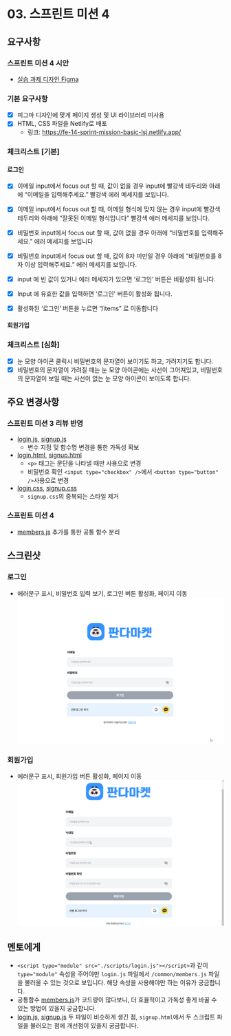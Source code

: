 # 03. 스프린트 미션 4

## 요구사항

### 스프린트 미션 4 시안

- [실습 과제 디자인 Figma](https://www.figma.com/design/IVkRlYWHY74QlgmxqA99Ym/%EC%8A%A4%ED%94%84%EB%A6%B0%ED%8A%B8-%EB%AF%B8%EC%85%98?node-id=63-3454)

### 기본 요구사항

- [x] 피그마 디자인에 맞게 페이지 생성 및 UI 라이브러리 미사용
- [x] HTML, CSS 파일을 Netlify로 배포
  - 링크: https://fe-14-sprint-mission-basic-lsj.netlify.app/

### 체크리스트 [기본]

#### 로그인

- [x] 이메일 input에서 focus out 할 때, 값이 없을 경우 input에 빨강색 테두리와 아래에 “이메일을 입력해주세요.” 빨강색 에러 메세지를 보입니다.
- [x] 이메일 input에서 focus out 할 때, 이메일 형식에 맞지 않는 경우 input에 빨강색 테두리와 아래에 “잘못된 이메일 형식입니다” 빨강색 에러 메세지를 보입니다.

- [x] 비밀번호 input에서 focus out 할 때, 값이 없을 경우 아래에 “비밀번호를 입력해주세요.” 에러 메세지를 보입니다
- [x] 비밀번호 input에서 focus out 할 때, 값이 8자 미만일 경우 아래에 “비밀번호를 8자 이상 입력해주세요.” 에러 메세지를 보입니다.

- [x] input 에 빈 값이 있거나 에러 메세지가 있으면  ‘로그인’ 버튼은 비활성화 됩니다.
- [x] Input 에 유효한 값을 입력하면  ‘로그인' 버튼이 활성화 됩니다.
- [x] 활성화된 ‘로그인’ 버튼을 누르면  “/items” 로 이동합니다


#### 회원가입

### 체크리스트 [심화]

- [x] 눈 모양 아이콘 클릭시 비밀번호의 문자열이 보이기도 하고, 가려지기도 합니다.
- [x] 비밀번호의 문자열이 가려질 때는 눈 모양 아이콘에는 사선이 그어져있고, 비밀번호의 문자열이 보일 때는 사선이 없는 눈 모양 아이콘이 보이도록 합니다.

## 주요 변경사항

### 스프린트 미션 3 리뷰 반영
- [login.js](./scripts/login.js), [signup.js](./scripts/signup.js)
  - 변수 지정 및 함수명 변경을 통한 가독성 확보
- [login.html](./login.html), [signup.html](./signup.html)
  - `<p>` 태그는 문단을 나타낼 때만 사용으로 변경
  - 비밀번호 확인 `<input type="checkbox" />`에서 `<button type="button" />`사용으로 변경
- [login.css](./styles/login.css), [signup.css](./styles/signup.css)
  - `signup.css`의 중복되는 스타일 제거

### 스프린트 미션 4
- [members.js](./scripts/common/members.js) 추가를 통한 공통 함수 분리 

## 스크린샷

### 로그인 
- 에러문구 표시, 비밀번호 입력 보기, 로그인 버튼 활성화, 페이지 이동
![longin-gif-login-page](./assets/screenshot/login-page-desktop.gif)

### 회원가입 
- 에러문구 표시, 회원가입 버튼 활성화, 페이지 이동
![signup-gif-signup-page](./assets/screenshot/signup-page-desktop.gif)

## 멘토에게

- `<script type="module" src="./scripts/login.js"></script>`과 같이 `type="module"` 속성을 주어야만 `login.js` 파일에서 `/common/members.js` 파일을 불러올 수 있는 것으로 보입니다. 해당 속성을 사용해야만 하는 이유가 궁금합니다.
- 공통함수 [members.js](./scripts/common/members.js)가 코드량이 많다보니, 더 효율적이고 가독성 좋게 바꿀 수 있는 방법이 있을지 궁금합니다.
- [login.js](/scripts/login.js), [signup.js](./scripts/signup.js) 두 파일이 비슷하게 생긴 점, `signup.html`에서 두 스크립트 파일을 불러오는 점에 개선점이 있을지 궁금합니다.
